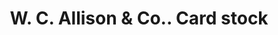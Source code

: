 ---
doi: 10.7916/D84J1S7T
date_other: '1900'
date_other_textual: 1900-1909
form: printed ephemera
genre:
- Card stock
name:
- W. C. Allison & Co.
object_in_context_url: https://biggert.cul.columbia.edu/items/view/ave_biggert_01449
subject_hierarchical_geographic:
- Philadelphia, Pennsylvania, United States
subject_name:
- W. C. Allison & Co.
title: W. C. Allison & Co.. Card stock
sort_title: W. C. Allison & Co.. Card stock
call_number: ave_biggert_01449
coordinates:
- 40.00944444444445,-75.13333333333334
pid: ave_biggert_01449
identifiers: ave_biggert_01449
thumbnail: https://derivativo-3.library.columbia.edu/iiif/2/ldpd:344701/full/!256,256/0/native.jpg
permalink: "/items/ave_biggert_01449/"
layout: iiif-image-page
---